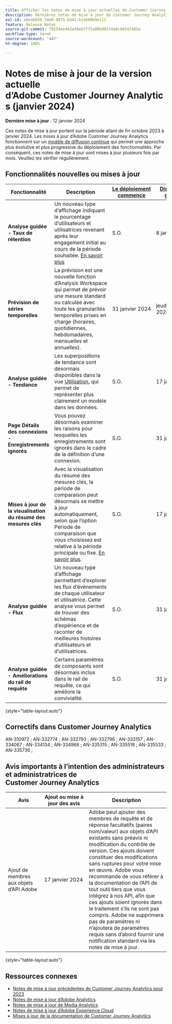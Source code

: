 ```yaml
---
title: Afficher les notes de mise à jour actuelles de Customer Journey Analytics
description: Dernières notes de mise à jour de Customer Journey Analytics
exl-id: e8eab856-34e0-4875-b441-b1e680b9e111
feature: Release Notes
source-git-commit: 79234ee442e49ebf7f5a08bd0214e8c9d547485e
workflow-type: tm+mt
source-wordcount: '447'
ht-degree: 100%

---
```


# Notes de mise à jour de la version actuelle d’Adobe Customer Journey Analytics (janvier 2024)

**Dernière mise à jour** : 12 janvier 2024

Ces notes de mise à jour portent sur la période allant de fin octobre 2023 à janvier 2024. Les mises à jour d’Adobe Customer Journey Analytics fonctionnent sur un [modèle de diffusion continue](releases.md) qui permet une approche plus évolutive et plus progressive du déploiement des fonctionnalités. Par conséquent, ces notes de mise à jour sont mises à jour plusieurs fois par mois. Veuillez les vérifier régulièrement.

## Fonctionnalités nouvelles ou mises à jour

| Fonctionnalité | Description | [Le déploiement commence](releases.md) | [Disponibilité générale](releases.md) |
| ----------- | ---------- | ------- | ---- |
| **Analyse guidée - Taux de rétention** | Un nouveau type d’affichage indiquant le pourcentage d’utilisateurs et utilisatrices revenant après leur engagement initial au cours de la période souhaitée. [En savoir plus](../guided-analysis/types/retention-rates.md) | S.O. | 8 janvier 2024 |
| **Prévision de séries temporelles** | La prévision est une nouvelle fonction d’Analysis Workspace qui permet de prévoir une mesure standard ou calculée avec toute les granularités temporelles prises en charge (horaires, quotidiennes, hebdomadaires, mensuelles et annuelles). | 31 janvier 2024 | jeudi 21 février 2024 |
| **Analyse guidée - Tendance** | Les superpositions de tendance sont désormais disponibles dans la vue [Utilisation](/help/guided-analysis/types/usage.md), qui permet de représenter plus clairement un modèle dans les données. | S.O. | 17 janvier 2024 |
| **Page Détails des connexions - Enregistrements ignorés** | Vous pouvez désormais examiner les raisons pour lesquelles les enregistrements sont ignorés dans le cadre de la définition d’une connexion. | S.O. | 31 janvier 2024 |
| **Mises à jour de la visualisation du résumé des mesures clés** | Avec la visualisation du résumé des mesures clés, la période de comparaison peut désormais se mettre à jour automatiquement, selon que l’option Période de comparaison que vous choisissez est relative à la période principale ou fixe. [En savoir plus](/help/analysis-workspace/visualizations/key-metric.md). | S.O. | 17 janvier 2024 |
| **Analyse guidée - Flux** | Un nouveau type d’affichage permettant d’explorer les flux d’événements de chaque utilisateur et utilisatrice. Cette analyse vous permet de trouver des schémas d’expérience et de raconter de meilleures histoires d’utilisateurs et d’utilisatrices. | S.O. | 31 janvier 2024 |
| **Analyse guidée - Améliorations du rail de requête** | Certains paramètres de composants sont désormais inclus dans le rail de requête, ce qui améliore la convivialité. | S.O. | 31 janvier 2024 |

{style="table-layout:auto"}

## Correctifs dans Customer Journey Analytics

AN-310972 ; AN-332774 ; AN-332793 ; AN-332796 ; AN-333157 ; AN-334067 ; AN-334134 ; AN-334968 ; AN-335315 ; AN-335518 ; AN-335533 ; AN-335736 ;

## Avis importants à l’intention des administrateurs et administratrices de Customer Journey Analytics

| Avis | Ajout ou mise à jour des avis | Description |
| --- | --- | --- |
| Ajout de membres aux objets d’API Adobe | 17 janvier 2024 | Adobe peut ajouter des membres de requête et de réponse facultatifs (paires nom/valeur) aux objets d’API existants sans préavis ni modification du contrôle de version. Ces ajouts doivent constituer des modifications sans ruptures pour votre mise en œuvre. Adobe vous recommande de vous référer à la documentation de l’API de tout outil tiers que vous intégrez à nos API, afin que ces ajouts soient ignorés dans le traitement s’ils ne sont pas compris. Adobe ne supprimera pas de paramètres ni n’ajoutera de paramètres requis sans d’abord fournir une notification standard via les notes de mise à jour. |

{style="table-layout:auto"}

## Ressources connexes

* [Notes de mise à jour précédentes de Customer Journey Analytics pour 2023](/help/release-notes/2023.md)
* [Notes de mise à jour d’Adobe Analytics](https://experienceleague.adobe.com/docs/analytics/release-notes/latest.html?lang=fr)
* [Notes de mise à jour de Media Analytics](https://experienceleague.adobe.com/docs/media-analytics/using/additional-resources/release-notes.html?lang=fr)
* [Notes de mise à jour d’Adobe Experience Cloud](https://experienceleague.adobe.com/docs/release-notes/experience-cloud/current.html?lang=fr)
* [Mises à jour de la documentation de Customer Journey Analytics](/help/release-notes/doc-changes.md)
